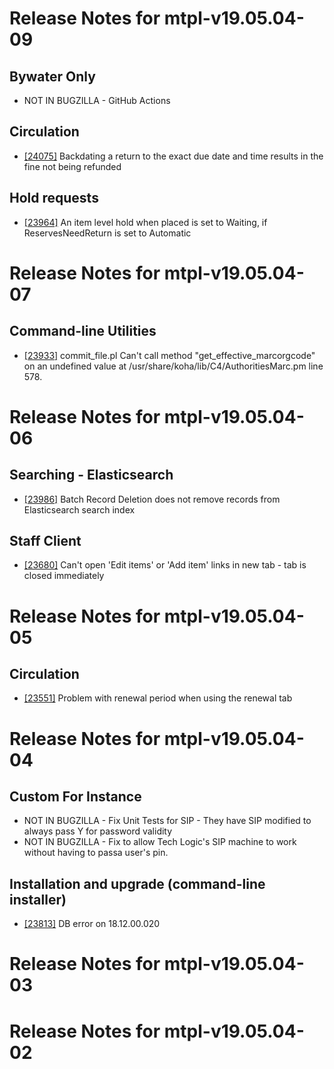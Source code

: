 
# Release Notes for mtpl-v19.05.04-09

## Bywater Only

- NOT IN BUGZILLA - GitHub Actions

## Circulation

- [[24075]](http://bugs.koha-community.org/bugzilla3/show_bug.cgi?id=24075) Backdating a return to the exact due date and time results in the fine not being refunded

## Hold requests

- [[23964]](http://bugs.koha-community.org/bugzilla3/show_bug.cgi?id=23964) An item level hold when placed is set to Waiting, if ReservesNeedReturn is set to Automatic



# Release Notes for mtpl-v19.05.04-07

## Command-line Utilities

- [[23933]](http://bugs.koha-community.org/bugzilla3/show_bug.cgi?id=23933) commit_file.pl Can't call method "get_effective_marcorgcode" on an undefined value at /usr/share/koha/lib/C4/AuthoritiesMarc.pm line 578.



# Release Notes for mtpl-v19.05.04-06

## Searching - Elasticsearch

- [[23986]](http://bugs.koha-community.org/bugzilla3/show_bug.cgi?id=23986) Batch Record Deletion does not remove records from Elasticsearch search index

## Staff Client

- [[23680]](http://bugs.koha-community.org/bugzilla3/show_bug.cgi?id=23680) Can't open 'Edit items' or 'Add item' links in new tab - tab is closed immediately



# Release Notes for mtpl-v19.05.04-05

## Circulation

- [[23551]](http://bugs.koha-community.org/bugzilla3/show_bug.cgi?id=23551) Problem with renewal period when using the renewal tab



# Release Notes for mtpl-v19.05.04-04

## Custom For Instance

- NOT IN BUGZILLA - Fix Unit Tests for SIP - They have SIP modified to always pass Y for password validity
- NOT IN BUGZILLA - Fix to allow Tech Logic's SIP machine to work without having to passa user's pin.

## Installation and upgrade (command-line installer)

- [[23813]](http://bugs.koha-community.org/bugzilla3/show_bug.cgi?id=23813) DB error on 18.12.00.020



# Release Notes for mtpl-v19.05.04-03



# Release Notes for mtpl-v19.05.04-02


